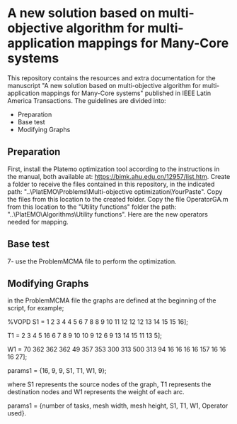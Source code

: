 # A new solution based on multi-objective algorithm for multi-application mappings for Many-Core systems
This repository contains the resources and extra documentation for the manuscript "A new solution based on multi-objective algorithm for multi-application mappings for Many-Core systems" published in IEEE Latin America Transactions.
The guidelines are divided into:
- Preparation
- Base test
- Modifying Graphs


## Preparation

First, install the Platemo optimization tool according to the instructions in the manual, both available at: https://bimk.ahu.edu.cn/12957/list.htm.
Create a folder to receive the files contained in this repository, in the indicated path: "..\PlatEMO\Problems\Multi-objective optimization\YourPaste".
Copy the files from this location to the created folder.
Copy the file OperatorGA.m from this location to the "Utility functions" folder the path: "..\PlatEMO\Algorithms\Utility functions". Here are the new operators needed for mapping.

## Base test

7- use the ProblemMCMA file to perform the optimization.

## Modifying Graphs

in the ProblemMCMA file the graphs are defined at the beginning of the script, for example;

%VOPD
S1 = 1    2   3   4  4   5   6   7   8   8   9 10 11 12 12 12  13 14 15 15 16];

T1 = 2    3   4   5 16   6   7   8   9  10  10  9 12  6  9 13  14 15 11 13  5];

W1 = 70 362 362 362 49 357 353 300 313 500 313 94 16 16 16 16 157 16 16 16 27];

params1 = {16, 9, 9, S1, T1, W1, 9};

where S1 represents the source nodes of the graph, 
T1 represents the destination nodes and W1 represents the weight of each arc.

params1 = {number of tasks, mesh width, mesh height, S1, T1, W1, Operator used}.

